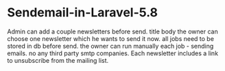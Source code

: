 # Sendemail-in-Laravel-5.8
Admin can add a couple newsletters before send.
title
body
the owner can choose one newsletter which he wants to send it now.
all jobs need to be stored in db before send.
the owner can run manually each job - sending emails.
no any third party smtp companies.
Each newsletter includes a link to unsubscribe from the mailing list.

